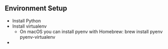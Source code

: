 ## Environment Setup

- Install Python
- Install virtualenv
  - On macOS you can install pyenv with Homebrew: brew install pyenv pyenv-virtualenv   
- 
